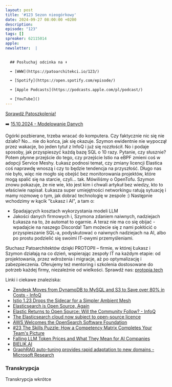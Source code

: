 ```yaml
---
layout: post
title: '#123 Sezon nieogórkowy'
date: 2024-09-27 08:00:00 +0200
description: 
episode: "123"
tags: []
spreaker: 62115014
apple: 
newsletter:  |
  

  ## Posłuchaj odcinka na ⬇️

  ➡️ [WWW](https://patoarchitekci.io/123/)

  ➡️ [Spotify](https://open.spotify.com/episode/)

  ➡️ [Apple Podcasts](https://podcasts.apple.com/pl/podcast/)

  ➡️ [YouTube]()
---
```

[Sprawdź Patoszkolenia!](https://patoarchitekci.io/szkolenia/)

➡️ [15.10.2024 - Modelowanie Danych](https://app.easycart.pl/checkout/patoarchitekci/modelowanie-danych)

Ogórki pozbierane, trzeba wracać do komputera. Czy faktycznie nic się nie działo? No... nie do końca, jak się okazuje. Szymon ewidentnie nie wypoczął przez wakacje, bo jeden tytuł z InfoQ i już się rozzłościł. No i podaje sposoby, jak przyspieszyć każdą bazę SQL o 10 razy. Pytanie, czy słusznie? Potem płynne przejście do tego, czy przejście Istio na eBPF zmieni coś w adopcji Service Meshy. Łukasz podnosi temat, czy zmiany licencji Elastica coś naprawdę wnoszą i czy to będzie tendencja na przyszłość. Długo nas nie było, więc nie mogło się obejść bez monitorowania projektów, które mogą spalić się na starcie, czyli... tak. Mówiliśmy o OpenTofu. Szymon znowu pokazuje, że nie wie, kto jest kim i chwali artykuł bez wiedzy, kto to właściwie napisał. Łukasza super umiejętności networkingu ratują sytuację i mamy rozmowę o tym, jak dobrać technologię w zespole :) Następnie wchodzimy w kącik "Łukasz i AI", a tam o:
- Spadających kosztach wykorzystania modeli LLM
- Jakości danych firmowych i, Szymona zdaniem naiwnych, nadziejach Łukasza na to, że automat to ogarnie.
A teraz nie ma co się obijać - wpadajcie na naszego Discorda! Tam możecie się z nami pokłócić o przyspieszanie SQL-a, podyskutować o naiwnych nadziejach na AI, albo po prostu podzielić się swoimi IT-owymi przemyśleniami.


Słuchasz Patoarchitektów dzięki PROTOPII – firmie, w której Łukasz i Szymon działają na co dzień, wspierając zespoły IT na każdym etapie: od projektowania, przez wdrożenia i migracje, aż po optymalizację i zabezpieczenia. Oferujemy też mentoring i szkolenia dostosowane do potrzeb każdej firmy, niezależnie od wielkości. Sprawdź nas: [protopia.tech](https://protopia.tech/)

Linki i ciekawe znaleziska:

- [Zendesk Moves from DynamoDB to MySQL and S3 to Save over 80% in Costs - InfoQ](https://www.infoq.com/news/2023/12/zendesk-dynamodb-mysql-s3-cost/)
- [Istio 1.23 Drops the Sidecar for a Simpler Ambient Mesh](https://thenewstack.io/istio-1-23-drops-the-sidecars-for-a-simpler-ambient-mesh/)
- [Elasticsearch is Open Source, Again  ](https://www.elastic.co/blog/elasticsearch-is-open-source-again)
- [Elastic Returns to Open Source: Will the Community Follow? - InfoQ](https://www.infoq.com/news/2024/09/elastic-open-source-agpl/)
- [The Elasticsearch cloud now subject to open-source licence](https://techhq.com/2024/09/elasticsearch-cloud-news-open-source-license-latest-licensing-situation/)
- [AWS Welcomes the OpenSearch Software Foundation  ](https://aws.amazon.com/blogs/opensource/aws-welcomes-the-opensearch-foundation/)
- [#23 The Skills Puzzle: How a Competency Matrix Completes Your Team's Picture](https://newsletter.fractionalarchitect.io/p/23-the-skills-puzzle-how-a-competency)
- [Falling LLM Token Prices and What They Mean for AI Companies](https://www.deeplearning.ai/the-batch/falling-llm-token-prices-and-what-they-mean-for-ai-companies/)
- [BIELIK.AI](https://chat.bielik.ai/)
- [GraphRAG auto-tuning provides rapid adaptation to new domains - Microsoft Research](https://www.microsoft.com/en-us/research/blog/graphrag-auto-tuning-provides-rapid-adaptation-to-new-domains/)

### Transkrypcja

Transkrypcja wkrótce
